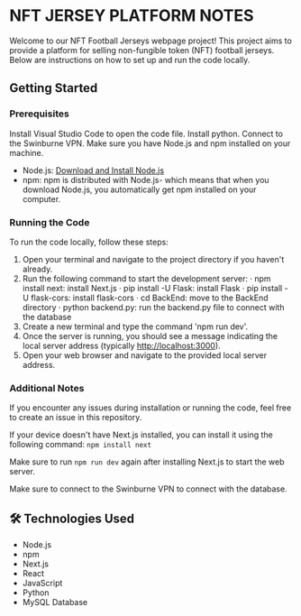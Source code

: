 # NFT JERSEY PLATFORM NOTES

Welcome to our NFT Football Jerseys webpage project! This project aims to provide a platform for selling non-fungible token (NFT) football jerseys. Below are instructions on how to set up and run the code locally.

## Getting Started

### Prerequisites
Install Visual Studio Code to open the code file.
Install python.
Connect to the Swinburne VPN.
Make sure you have Node.js and npm installed on your machine.

- Node.js: [Download and Install Node.js](https://nodejs.org/)
- npm: npm is distributed with Node.js- which means that when you download Node.js, you automatically get npm installed on your computer.

### Running the Code
To run the code locally, follow these steps:

1. Open your terminal and navigate to the project directory if you haven't already.
2. Run the following command to start the development server:
  ·       npm install next: install Next.js
  ·       pip install -U Flask: install Flask
  ·       pip install -U flask-cors: install flask-cors
  ·       cd BackEnd: move to the BackEnd directory
  ·       python backend.py: run the backend.py file to connect with the database
3. Create a new terminal and type the command 'npm run dev'. 
4. Once the server is running, you should see a message indicating the local server address (typically [http://localhost:3000](http://localhost:3000)).
5. Open your web browser and navigate to the provided local server address.

### Additional Notes
If you encounter any issues during installation or running the code, feel free to create an issue in this repository.

If your device doesn't have Next.js installed, you can install it using the following command: `npm install next`

Make sure to run `npm run dev` again after installing Next.js to start the web server.

Make sure to connect to the Swinburne VPN to connect with the database. 

## 🛠️ Technologies Used
- Node.js
- npm
- Next.js
- React
- JavaScript
- Python
- MySQL Database

